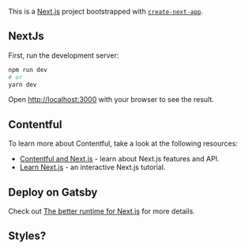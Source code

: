 This is a [Next.js](https://nextjs.org/) project bootstrapped with [`create-next-app`](https://github.com/vercel/next.js/tree/canary/packages/create-next-app).

## NextJs

First, run the development server:

```bash
npm run dev
# or
yarn dev
```

Open [http://localhost:3000](http://localhost:3000) with your browser to see the result.

## Contentful

To learn more about Contentful, take a look at the following resources:

- [Contentful and Next.js](https://www.contentful.com/nextjs-starter-guide/) - learn about Next.js features and API.
- [Learn Next.js](https://nextjs.org/learn) - an interactive Next.js tutorial.

## Deploy on Gatsby

Check out [The better runtime for Next.js](https://www.netlify.com/with/nextjs/) for more details.

## Styles?
